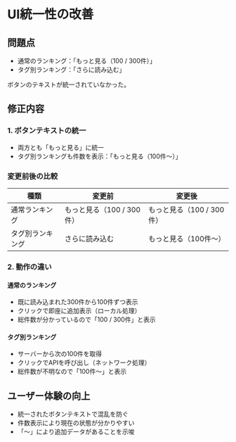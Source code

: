 # UI統一性の改善

## 問題点
- 通常のランキング：「もっと見る（100 / 300件）」
- タグ別ランキング：「さらに読み込む」

ボタンのテキストが統一されていなかった。

## 修正内容

### 1. ボタンテキストの統一
- 両方とも「もっと見る」に統一
- タグ別ランキングも件数を表示：「もっと見る（100件～）」

### 変更前後の比較

| 種類 | 変更前 | 変更後 |
|------|--------|--------|
| 通常ランキング | もっと見る（100 / 300件） | もっと見る（100 / 300件） |
| タグ別ランキング | さらに読み込む | もっと見る（100件～） |

### 2. 動作の違い

#### 通常のランキング
- 既に読み込まれた300件から100件ずつ表示
- クリックで即座に追加表示（ローカル処理）
- 総件数が分かっているので「100 / 300件」と表示

#### タグ別ランキング
- サーバーから次の100件を取得
- クリックでAPIを呼び出し（ネットワーク処理）
- 総件数が不明なので「100件～」と表示

## ユーザー体験の向上
- 統一されたボタンテキストで混乱を防ぐ
- 件数表示により現在の状態が分かりやすい
- 「～」により追加データがあることを示唆